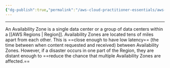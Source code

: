 ```yaml
---
{"dg-publish":true,"permalink":"/aws-cloud-practitioner-essentials/aws-availability-zones/"}
---
```


---
An Availability Zone is a single data center or a group of data centers within a [[AWS Regions \| Region]]. Availability Zones are located tens of miles apart from each other. This is ==close enough to have low latency== (the time between when content requested and received) between Availability Zones. However, if a disaster occurs in one part of the Region, they are distant enough to ==reduce the chance that multiple Availability Zones are affected.==

